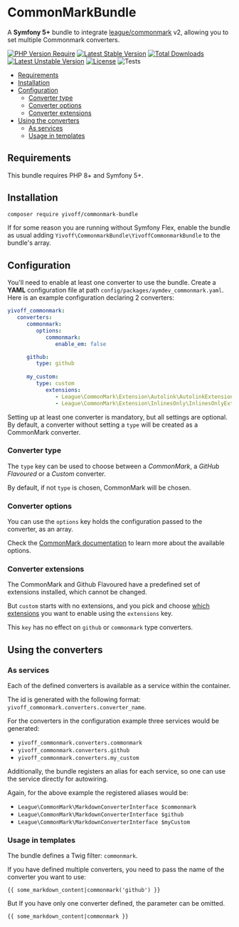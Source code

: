 # CommonMarkBundle
A **Symfony 5+** bundle to integrate [league/commonmark](https://github.com/thephpleague/commonmark) v2, 
allowing you to set multiple Commonmark converters.

[![PHP Version Require](http://poser.pugx.org/yivoff/commonmark-bundle/require/php)](https://packagist.org/packages/yivoff/commonmark-bundle)
[![Latest Stable Version](http://poser.pugx.org/yivoff/commonmark-bundle/v)](https://packagist.org/packages/yivoff/commonmark-bundle)
[![Total Downloads](http://poser.pugx.org/yivoff/commonmark-bundle/downloads)](https://packagist.org/packages/yivoff/commonmark-bundle)
[![Latest Unstable Version](http://poser.pugx.org/yivoff/commonmark-bundle/v/unstable)](https://packagist.org/packages/yivoff/commonmark-bundle)
[![License](http://poser.pugx.org/yivoff/commonmark-bundle/license)](https://packagist.org/packages/yivoff/commonmark-bundle)
![Tests](https://github.com/yivi/CommonMarkBundle/actions/workflows/bundle_tests.yaml/badge.svg)

 - [Requirements](#requirements)
 - [Installation](#installation)
 - [Configuration](#configuration)
     - [Converter type](#converter-type)
     - [Converter options](#converter-options)
     - [Converter extensions](#converter-extensions)
 - [Using the converters](#using-the-converters)
     - [As services](#as-services)
     - [Usage in templates](#usage-in-templates)

## Requirements

This bundle requires PHP 8+ and Symfony 5+.

## Installation
```sh
composer require yivoff/commonmark-bundle
```

If for some reason you are running without Symfony Flex, enable the bundle as
usual adding `Yivoff\CommonmarkBundle\YivoffCommonmarkBundle` to the bundle's array.

## Configuration
You'll need to enable at least one converter to use the bundle.
Create a **YAML** configuration file at path `config/packages/aymdev_commonmark.yaml`. 
Here is an example configuration declaring 2 converters:
```yaml
yivoff_commonmark:
   converters:
      commonmark:
         options:
            commonmark:
               enable_em: false

      github:
         type: github
         
      my_custom:
         type: custom
            extensions:
               - League\CommonMark\Extension\Autolink\AutolinkExtension
               - League\CommonMark\Extension\InlinesOnly\InlinesOnlyExtension

```

Setting up at least one converter is mandatory, but all settings are optional. By default,
 a converter without setting a `type` will be created as a CommonMark converter.

### Converter type

The `type` key can be used to choose between a *CommonMark*, a *GitHub Flavoured* or a *Custom* converter.

By default, if not `type` is chosen, CommonMark will be chosen.

### Converter options

You can use the `options` key holds the configuration passed to the converter, as an array.

Check the [CommonMark documentation](https://commonmark.thephpleague.com/2.0/configuration/) to learn more about the available options.

### Converter extensions

The CommonMark and Github Flavoured have a predefined set of extensions installed, which cannot be changed.

But `custom` starts with no extensions, and you pick and choose
[which extensions](https://commonmark.thephpleague.com/2.0/customization/extensions/) you want to enable using the
`extensions` key.

This `key` has no effect on `github` or `commonmark` type converters.

## Using the converters

### As services

Each of the defined converters is available as a service within the container.

The id is generated with the following format: `yivoff_commonmark.converters.converter_name`.

For the converters in the configuration example three services would be generated:

* `yivoff_commonmark.converters.commonmark`
* `yivoff_commonmark.converters.github`
* `yivoff_commonmark.converters.my_custom`

Additionally, the bundle registers an alias for each service, so one can use the service directly for autowiring.

Again, for the above example the registered aliases would be:

* `League\CommonMark\MarkdownConverterInterface $commonmark`
* `League\CommonMark\MarkdownConverterInterface $github`
* `League\CommonMark\MarkdownConverterInterface $myCustom`

### Usage in templates

The bundle defines a Twig filter: `commonmark`.

If you have defined multiple converters, you need to pass the name of the converter you want to use:
```twig
{{ some_markdown_content|commonmark('github') }}
```

But If you have only one converter defined, the parameter can be omitted. 

```twig
{{ some_markdown_content|commonmark }}
```
